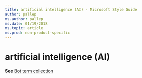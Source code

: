 ```yaml
---
title: artificial intelligence (AI) - Microsoft Style Guide
author: pallep
ms.author: pallep
ms.date: 01/19/2018
ms.topic: article
ms.prod: non-product-specific
---
```


# artificial intelligence (AI)

**See** [Bot term collection](/style-guide/a-z-word-list-term-collections/term-collections/bot-terms)
